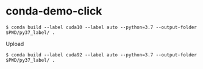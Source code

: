 # conda-demo-click

```
$ conda build --label cuda10 --label auto --python=3.7 --output-folder $PWD/py37_label/ .
```

Upload
```
$ conda build --label cuda92 --label auto --python=3.7 --output-folder $PWD/py37_label/ .
```
